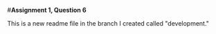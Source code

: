 #**Assignment 1, Question 6**

This is a new readme file in the branch I created called "development."

